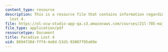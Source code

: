 ```yaml
---
content_type: resource
description: This is a resource file that contains information regarding paradise
  lost 4.
file: https://ol-ocw-studio-app-qa.s3.amazonaws.com/courses/21l-705-major-authors-rewriting-genesis-paradise-lost-and-twentieth-century-fantasy-spring-2009/8694f38dfff44e8d53d193007f95a69e_MIT21L_705S09_early_1674.pdf
file_type: application/pdf
resourcetype: Document
title: Paradise Lost 4
uid: 8694f38d-fff4-4e8d-53d1-93007f95a69e
---
```

